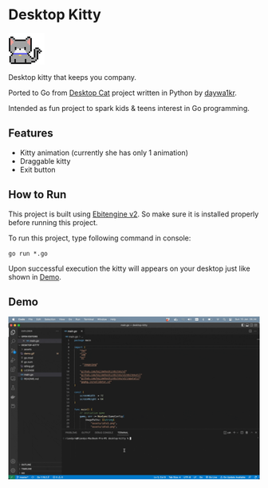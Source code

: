 # Desktop Kitty

![Kitty](idling.gif)

Desktop kitty that keeps you company.

Ported to Go from [Desktop Cat](https://github.com/daywa1kr/Desktop-Cat) project written in Python by [daywa1kr](https://github.com/daywa1kr).

Intended as fun project to spark kids & teens interest in Go programming.

## Features

- Kitty animation (currently she has only 1 animation)
- Draggable kitty
- Exit button

## How to Run

This project is built using [Ebitengine v2](https://ebitengine.org/). So make sure it is installed properly before running this project.

To run this project, type following command in console:

```
go run *.go
```

Upon successful execution the kitty will appears on your desktop just like shown in [Demo](#demo).

## Demo

![Demo](demo.gif)